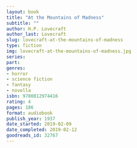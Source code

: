 ```yaml
---
layout: book
title: "At the Mountains of Madness"
subtitle: ""
author: H.P. Lovecraft
author_last: Lovecraft
slug: lovecraft-at-the-mountains-of-madness
type: fiction
img: lovecraft-at-the-mountains-of-madness.jpg
series: 
part: 
genres:
- horror
- science fiction
- fantasy
- novella
isbn: 9780812974416
rating: 4
pages: 186
format: audiobook
publish_year: 1937
date_started: 2019-02-09
date_completed: 2019-02-12
goodreads_id: 32767
---
```

